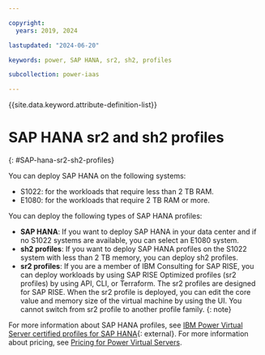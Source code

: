 ```yaml
---

copyright:
  years: 2019, 2024

lastupdated: "2024-06-20"

keywords: power, SAP HANA, sr2, sh2, profiles

subcollection: power-iaas

---
```


{{site.data.keyword.attribute-definition-list}}

# SAP HANA sr2 and sh2 profiles
{: #SAP-hana-sr2-sh2-profiles}


You can deploy SAP HANA on the following systems:

* S1022: for the workloads that require less than 2 TB RAM.
* E1080: for the workloads that require 2 TB RAM or more.

You can deploy the following types of SAP HANA profiles:

* **SAP HANA**: If you want to deploy SAP HANA in your data center and if no S1022 systems are available, you can select an E1080 system.
* **sh2 profiles**: If you want to deploy SAP HANA profiles on the S1022 system with less than 2 TB memory, you can deploy sh2 profiles.
* **sr2 profiles**: If you are a member of IBM Consulting for SAP RISE, you can deploy workloads by using SAP RISE Optimized profiles (sr2 profiles) by using API, CLI, or Terraform. The sr2 profiles are designed for SAP RISE. When the sr2 profile is deployed, you can edit the core value and memory size of the virtual machine by using the UI.
    You cannot switch from sr2 profile to another profile family.
    {: note}

For more information about SAP HANA profiles, see [IBM Power Virtual Server certified profiles for SAP HANA](https://cloud.ibm.com/docs/sap?topic=sap-hana-iaas-offerings-profiles-power-vs){: external}. For more information about pricing, see [Pricing for Power Virtual Servers](/docs/power-iaas?topic=power-iaas-pricing-virtual-server-on-cloud).

